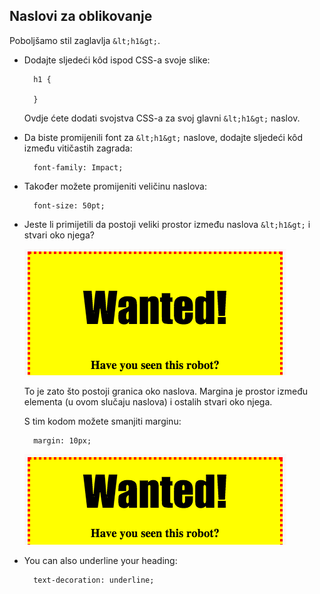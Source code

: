 ## Naslovi za oblikovanje

Poboljšamo stil zaglavlja `&lt;h1&gt;`.

+ Dodajte sljedeći kôd ispod CSS-a svoje slike:
    
        h1 {
        
        }
        
    
    Ovdje ćete dodati svojstva CSS-a za svoj glavni `&lt;h1&gt;` naslov.

+ Da biste promijenili font za `&lt;h1&gt;` naslove, dodajte sljedeći kôd između vitičastih zagrada:
    
        font-family: Impact;
        

+ Također možete promijeniti veličinu naslova:
    
        font-size: 50pt;
        

+ Jeste li primijetili da postoji veliki prostor između naslova `&lt;h1&gt;` i stvari oko njega?
    
    ![screenshot](images/wanted-h1-margin.png)
    
    To je zato što postoji granica oko naslova. Margina je prostor između elementa (u ovom slučaju naslova) i ostalih stvari oko njega.
    
    S tim kodom možete smanjiti marginu:
    
        margin: 10px;
        
    
    ![screenshot](images/wanted-h1-margin-small.png)

+ You can also underline your heading:
    
        text-decoration: underline;